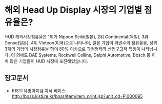 # 해외 Head Up Display 시장의 기업별 점유율은?

HUD 해외시장점유율은 1위가 Nippon Seiki(일본), 2위 Continental(독일), 3위 Denso(일본), 4위 Vieteon(미국)으로 나타나며, 일본 기업이 과반수의 점유율을, 상위 3개의 기업의 시장점유율 합이 80% 이상으로 과점형태의 산업구고적 특징이 나타납니다.
이 외에도 BAE Systems, Rockwell Collins, Delphi Automotive, Bosch 등 이미 많은 기업들이 HUD 시장에 포진해있습니다.

## 참고문서
- KISTI 유망아이템 지식 베이스: http://boss.kisti.re.kr/boss/item/item_print.jsp?unit_cd=PI000095